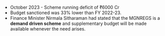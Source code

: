 - October 2023 - Scheme running deficit of ₹6000 Cr
- Budget sanctioned was 33% lower than FY 2022-23.
- Finance Minister Nirma­la Sitharaman had stated that the MGNREGS is a **de­mand ­driven scheme** and supplementary budget will be made available whenever the need arises.